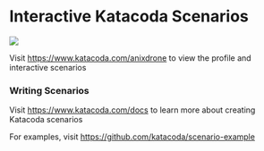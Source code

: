 # Interactive Katacoda Scenarios

[![](http://shields.katacoda.com/katacoda/anixdrone/count.svg)](https://www.katacoda.com/anixdrone "Get your profile on Katacoda.com")

Visit https://www.katacoda.com/anixdrone to view the profile and interactive scenarios

### Writing Scenarios
Visit https://www.katacoda.com/docs to learn more about creating Katacoda scenarios

For examples, visit https://github.com/katacoda/scenario-example
